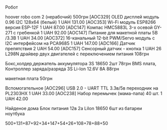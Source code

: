 Робот

hoover robo com 2 (нерабочий) 500грн
[AOC329] OLED дисплей модуль 0.96 I2C 128x64 (белый)	1	UAH 131.00
[AOC353] Wi-Fi модуль ESP8266 версия ESP-12F	1	UAH 87.00
[ADC147] Компас HMC5883L 3-х осевой GY-271 с гребенкой	1	UAH 92.00
[AOC147] Питание для макетной платы 5В /3.3В	1	UAH 34.00
[AOC372] 16-канальный 12-bit PWM/Servo модуль с I2C интерфейсом на PCA9685	1	UAH 147.00
[ADC166] Датчик препятствия	2	UAH 54.00
[ADC157] Сенсорный датчик - кнопка	1	UAH 26
L298N драйвер двух двигателей с переключением питания 108грн

Бокс,холдер,держатель аккумулятора 3S 18650 2шт 78грн
BMS плата, Контроллер заряда/разряда 3S Li-Ion 12.6V 8A 88грн

макетная плата 50грн

Вспомогательное
[AOC296] USB 2.0 - UART TTL 3.3в/5в переходник на PL2303HX	1	UAH 33.00
[AOC238] Набор перемычек (мама-папа) 40 шт.	1	UAH 42.00

Найденое дома
Блок питания 12в 2а
LiIon 18650 6шт из батареи ноутбука

500+131+87+92+34+147+54+26+108+78+88+50

